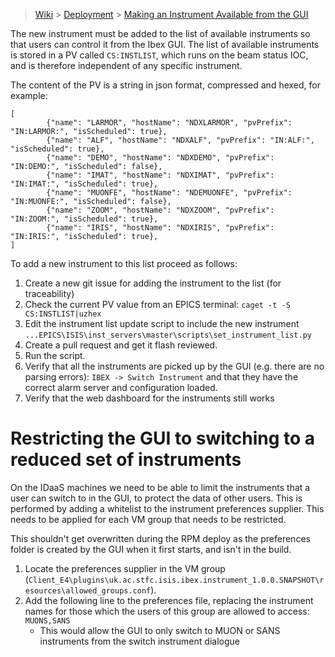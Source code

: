 > [Wiki](Home) > [Deployment](Deployment) > [Making an Instrument Available from the GUI](Making-an-Instrument-Available-from-the-GUI)

The new instrument must be added to the list of available instruments so that users can control it from the Ibex GUI. The list of available instruments is stored in a PV called `CS:INSTLIST`, which runs on the beam status IOC, and is therefore independent of any specific instrument.

The content of the PV is a string in json format, compressed and hexed, for example:

```
[
        {"name": "LARMOR", "hostName": "NDXLARMOR", "pvPrefix": "IN:LARMOR:", "isScheduled": true},
        {"name": "ALF", "hostName": "NDXALF", "pvPrefix": "IN:ALF:", "isScheduled": true},
        {"name": "DEMO", "hostName": "NDXDEMO", "pvPrefix": "IN:DEMO:", "isScheduled": false},
        {"name": "IMAT", "hostName": "NDXIMAT", "pvPrefix": "IN:IMAT:", "isScheduled": true},
        {"name": "MUONFE", "hostName": "NDEMUONFE", "pvPrefix": "IN:MUONFE:", "isScheduled": false},
        {"name": "ZOOM", "hostName": "NDXZOOM", "pvPrefix": "IN:ZOOM:", "isScheduled": true},
        {"name": "IRIS", "hostName": "NDXIRIS", "pvPrefix": "IN:IRIS:", "isScheduled": true},
]
```

To add a new instrument to this list proceed as follows:

1. Create a new git issue for adding the instrument to the list (for traceability)
1. Check the current PV value from an EPICS terminal: `caget -t -S CS:INSTLIST|uzhex`
1. Edit the instrument list update script to include the new instrument `...EPICS\ISIS\inst_servers\master\scripts\set_instrument_list.py`
1. Create a pull request and get it flash reviewed.
1. Run the script.
1. Verify that all the instruments are picked up by the GUI (e.g. there are no parsing errors): `IBEX -> Switch Instrument` and that they have the correct alarm server and configuration loaded.
1. Verify that the web dashboard for the instruments still works

# Restricting the GUI to switching to a reduced set of instruments
On the IDaaS machines we need to be able to limit the instruments that a user can switch to in the GUI, to protect the data of other users. This is performed by adding a whitelist to the instrument preferences supplier. This needs to be applied for each VM group that needs to be restricted.

This shouldn't get overwritten during the RPM deploy as the preferences folder is created by the GUI when it first starts, and isn't in the build.

1. Locate the preferences supplier in the VM group (`Client_E4\plugins\uk.ac.stfc.isis.ibex.instrument_1.0.0.SNAPSHOT\resources\allowed_groups.conf`).
1. Add the following line to the preferences file, replacing the instrument names for those which the users of this group are allowed to access:
`MUONS,SANS`
   - This would allow the GUI to only switch to MUON or SANS instruments from the switch instrument dialogue